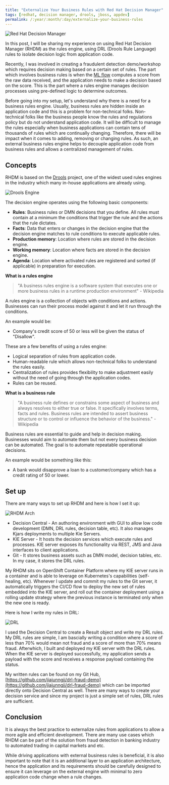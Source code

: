 ```yaml
---
title: "Externalize Your Business Rules with Red Hat Decision Manager"
tags: [redhat, decision manager, drools, jboss, appdev]
permalink: /:year/:month/:day/externalize-your-business-rules
---
```

![Red Hat Decision Manager](https://user-images.githubusercontent.com/25560159/90093092-4d7dab80-dd5d-11ea-842d-2839045814cb.png)

In this post, I will be sharing my experience on using Red Hat Decision Manager (RHDM) as the rules engine, using DRL (Drools Rule Language) rules to isolate decision logic from application 
code.

Recently, I was involved in creating a fraudulent detection demo/workshop which requires decision making based on a certain set of rules. 
The part which involves business rules is when the [ML flow](https://mlflow.org/) computes a score from the raw data received, and the application needs to make a 
decision based on the score. This is the part where a rules engine manages decision processes using pre-defined logic to determine outcomes.

Before going into my setup, let's understand why there is a need for a business rules engine. Usually, business rules are hidden inside an application code and this is a problem for non-technical
folks. Non-technical folks like the business people know the rules and regulations policy but do not understand application code. It will be difficult to manage the rules especially when 
business applications can contain tens of thousands of rules which are continually changing. Therefore, there will be impact when it comes to adding, removing or changing rules.
As such, an external business rules engine helps to decouple application code from business rules and allows a centralized management of rules.

## Concepts
RHDM is based on the [Drools](https://www.drools.org/) project, one of the widest used rules engines in the industry which many in-house applications are already using.

![Drools Engine](https://user-images.githubusercontent.com/25560159/90094510-b74b8480-dd60-11ea-91cf-5f5ed519f2e3.png)

The decision engine operates using the following basic components:
* **Rules**: Business rules or DMN decisions that you define. All rules must contain at a minimum the conditions that trigger the rule and the actions that the rule dictates.
* **Facts**: Data that enters or changes in the decision engine that the decision engine matches to rule conditions to execute applicable rules.
* **Production memory**: Location where rules are stored in the decision engine.
* **Working memory**: Location where facts are stored in the decision engine.
* **Agenda**: Location where activated rules are registered and sorted (if applicable) in preparation for execution.

**What is a rules engine**
> "A business rules engine is a software system that executes one or more business rules in a runtime production environment" - Wikipedia

A rules engine is a collection of objects with conditions and actions. Businesses can run their process model against it and let it run through the conditions.

An example would be:
* Company's credit score of 50 or less will be given the status of "Disallow".

These are a few benefits of using a rules engine:
* Logical separation of rules from application code.
* Human-readable rule which allows non-technical folks to understand the rules easily.
* Centralization of rules provides flexibility to make adjustment easily without the need of going through the application codes.
* Rules can be reused.

**What is a business rule**
> "A business rule defines or constrains some aspect of business and always resolves to either true or false. It specifically involves terms, facts and rules. 
Business rules are intended to assert business structure or to control or influence the behavior of the business." - Wikipedia

Business rules are essential to guide and help in decision making. Businesses would aim to automate them but not every business decision can be automated. The goal is to
automate repeatable operational decisions.

An example would be something like this:
* A bank would disapprove a loan to a customer/company which has a credit rating of 50 or lower.

## Set up
There are many ways to set up RHDM and here is how I set it up:

![RHDM Arch](https://user-images.githubusercontent.com/25560159/90087001-4d29e400-dd4e-11ea-8501-3dc3ebe5eaf3.png)

* Decision Central - An authoring environment with GUI to allow low code development (DMN, DRL rules, decision table, etc). It also manages Kjars deployments to multiple Kie Servers.
* KIE Server - It hosts the decision services which execute rules and processes. KIE server exposes its functionality via REST, JMS and Java interfaces to client applications.
* Git - It stores business assets such as DMN model, decision tables, etc. In my case, it stores the DRL rules. 

My RHDM sits on OpenShift Container Platform where my KIE server runs in a container and is able to leverage on Kubernetes's capabilities (self-healing, etc). 
Whenever I update and commit my rules to the Git server, it automatically triggers the CI/CD flow to deploy the new set of rules embedded into the KIE server, and roll out the
container deployment using a rolling update strategy where the previous instance is terminated only when the new one is ready.

Here is how I write my rules in DRL:

![DRL](https://user-images.githubusercontent.com/25560159/90090035-8ca7fe80-dd55-11ea-996f-611548b7477b.png)

I used the Decision Central to create a Result object and write my DRL rules. My DRL rules are simple, I am bascially writing a condition where a score of less than 70% would mean not fraud and a score of more than 70% means fraud. 
Afterwhich, I built and deployed my KIE server with the DRL rules. When the KIE server is deployed successfully, my application sends a payload with the score and receives a response payload containing the status.


My written rules can be found on my Git Hub, [https://github.com/jiajunngjj/drl-fraud-demo](https://github.com/jiajunngjj/drl-fraud-demo) which can be imported directly onto Decision Central as well.
There are many ways to create your decision service and since my project is just a simple set of rules, DRL rules are sufficient.


## Conclusion
It is always the best practice to externalize rules from applications to allow a more agile and efficient development. 
There are many use cases which RHDM can be part of the solution from fraud detection in banking industry to automated trading in capital markets and etc. 

While driving applications with external business rules is beneficial, 
it is also important to note that it is an additional layer to an application architecture, hence the application and its requirements should be carefully designed to ensure it can leverage on the external engine with
minimal to zero application code change when a rule changes. 


